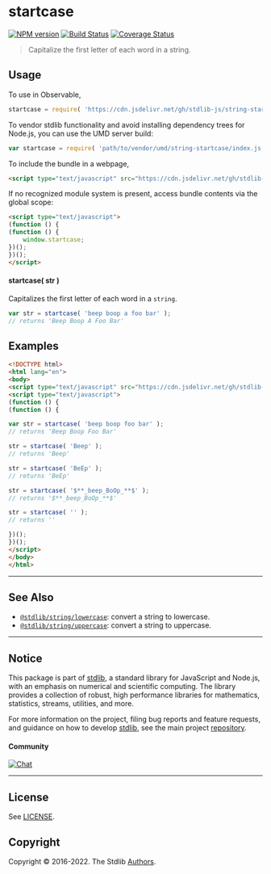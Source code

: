 <!--

@license Apache-2.0

Copyright (c) 2018 The Stdlib Authors.

Licensed under the Apache License, Version 2.0 (the "License");
you may not use this file except in compliance with the License.
You may obtain a copy of the License at

   http://www.apache.org/licenses/LICENSE-2.0

Unless required by applicable law or agreed to in writing, software
distributed under the License is distributed on an "AS IS" BASIS,
WITHOUT WARRANTIES OR CONDITIONS OF ANY KIND, either express or implied.
See the License for the specific language governing permissions and
limitations under the License.

-->

# startcase

[![NPM version][npm-image]][npm-url] [![Build Status][test-image]][test-url] [![Coverage Status][coverage-image]][coverage-url] <!-- [![dependencies][dependencies-image]][dependencies-url] -->

> Capitalize the first letter of each word in a string.

<section class="intro">

</section>

<!-- /.intro -->



<section class="usage">

## Usage

To use in Observable,

```javascript
startcase = require( 'https://cdn.jsdelivr.net/gh/stdlib-js/string-startcase@umd/browser.js' )
```

To vendor stdlib functionality and avoid installing dependency trees for Node.js, you can use the UMD server build:

```javascript
var startcase = require( 'path/to/vendor/umd/string-startcase/index.js' )
```

To include the bundle in a webpage,

```html
<script type="text/javascript" src="https://cdn.jsdelivr.net/gh/stdlib-js/string-startcase@umd/browser.js"></script>
```

If no recognized module system is present, access bundle contents via the global scope:

```html
<script type="text/javascript">
(function () {
(function () {
    window.startcase;
})();
})();
</script>
```

#### startcase( str )

Capitalizes the first letter of each word in a `string`.

```javascript
var str = startcase( 'beep boop a foo bar' );
// returns 'Beep Boop A Foo Bar'
```

</section>

<!-- /.usage -->

<section class="examples">

## Examples

<!-- eslint no-undef: "error" -->

```html
<!DOCTYPE html>
<html lang="en">
<body>
<script type="text/javascript" src="https://cdn.jsdelivr.net/gh/stdlib-js/string-startcase@umd/browser.js"></script>
<script type="text/javascript">
(function () {
(function () {

var str = startcase( 'beep boop foo bar' );
// returns 'Beep Boop Foo Bar'

str = startcase( 'Beep' );
// returns 'Beep'

str = startcase( 'BeEp' );
// returns 'BeEp'

str = startcase( '$**_beep_BoOp_**$' );
// returns '$**_beep_BoOp_**$'

str = startcase( '' );
// returns ''

})();
})();
</script>
</body>
</html>
```

</section>

<!-- /.examples -->



<!-- Section for related `stdlib` packages. Do not manually edit this section, as it is automatically populated. -->

<section class="related">

* * *

## See Also

-   <span class="package-name">[`@stdlib/string/lowercase`][@stdlib/string/lowercase]</span><span class="delimiter">: </span><span class="description">convert a string to lowercase.</span>
-   <span class="package-name">[`@stdlib/string/uppercase`][@stdlib/string/uppercase]</span><span class="delimiter">: </span><span class="description">convert a string to uppercase.</span>

</section>

<!-- /.related -->

<!-- Section for all links. Make sure to keep an empty line after the `section` element and another before the `/section` close. -->


<section class="main-repo" >

* * *

## Notice

This package is part of [stdlib][stdlib], a standard library for JavaScript and Node.js, with an emphasis on numerical and scientific computing. The library provides a collection of robust, high performance libraries for mathematics, statistics, streams, utilities, and more.

For more information on the project, filing bug reports and feature requests, and guidance on how to develop [stdlib][stdlib], see the main project [repository][stdlib].

#### Community

[![Chat][chat-image]][chat-url]

---

## License

See [LICENSE][stdlib-license].


## Copyright

Copyright &copy; 2016-2022. The Stdlib [Authors][stdlib-authors].

</section>

<!-- /.stdlib -->

<!-- Section for all links. Make sure to keep an empty line after the `section` element and another before the `/section` close. -->

<section class="links">

[npm-image]: http://img.shields.io/npm/v/@stdlib/string-startcase.svg
[npm-url]: https://npmjs.org/package/@stdlib/string-startcase

[test-image]: https://github.com/stdlib-js/string-startcase/actions/workflows/test.yml/badge.svg?branch=main
[test-url]: https://github.com/stdlib-js/string-startcase/actions/workflows/test.yml?query=branch:main

[coverage-image]: https://img.shields.io/codecov/c/github/stdlib-js/string-startcase/main.svg
[coverage-url]: https://codecov.io/github/stdlib-js/string-startcase?branch=main

<!--

[dependencies-image]: https://img.shields.io/david/stdlib-js/string-startcase.svg
[dependencies-url]: https://david-dm.org/stdlib-js/string-startcase/main

-->

[chat-image]: https://img.shields.io/gitter/room/stdlib-js/stdlib.svg
[chat-url]: https://gitter.im/stdlib-js/stdlib/

[stdlib]: https://github.com/stdlib-js/stdlib

[stdlib-authors]: https://github.com/stdlib-js/stdlib/graphs/contributors

[umd]: https://github.com/umdjs/umd
[es-module]: https://developer.mozilla.org/en-US/docs/Web/JavaScript/Guide/Modules

[deno-url]: https://github.com/stdlib-js/string-startcase/tree/deno
[umd-url]: https://github.com/stdlib-js/string-startcase/tree/umd
[esm-url]: https://github.com/stdlib-js/string-startcase/tree/esm
[branches-url]: https://github.com/stdlib-js/string-startcase/blob/main/branches.md

[stdlib-license]: https://raw.githubusercontent.com/stdlib-js/string-startcase/main/LICENSE

[standard-streams]: https://en.wikipedia.org/wiki/Standard_streams

<!-- <related-links> -->

[@stdlib/string/lowercase]: https://github.com/stdlib-js/string-lowercase/tree/umd/tree/umd

[@stdlib/string/uppercase]: https://github.com/stdlib-js/string-uppercase/tree/umd/tree/umd

<!-- </related-links> -->

</section>

<!-- /.links -->
